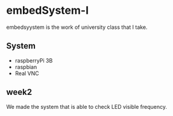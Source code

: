 # embedSystem-I
embedsyystem is the work of university class that I take.

## System
- raspberryPi 3B
- raspbian
- Real VNC

## week2
We made the system that is able to check LED visible frequency.
